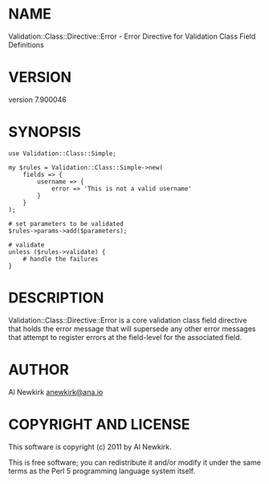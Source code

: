 # NAME

Validation::Class::Directive::Error - Error Directive for Validation Class Field Definitions

# VERSION

version 7.900046

# SYNOPSIS

    use Validation::Class::Simple;

    my $rules = Validation::Class::Simple->new(
        fields => {
            username => {
                error => 'This is not a valid username'
            }
        }
    );

    # set parameters to be validated
    $rules->params->add($parameters);

    # validate
    unless ($rules->validate) {
        # handle the failures
    }

# DESCRIPTION

Validation::Class::Directive::Error is a core validation class field directive
that holds the error message that will supersede any other error messages that
attempt to register errors at the field-level for the associated field.

# AUTHOR

Al Newkirk <anewkirk@ana.io>

# COPYRIGHT AND LICENSE

This software is copyright (c) 2011 by Al Newkirk.

This is free software; you can redistribute it and/or modify it under
the same terms as the Perl 5 programming language system itself.
